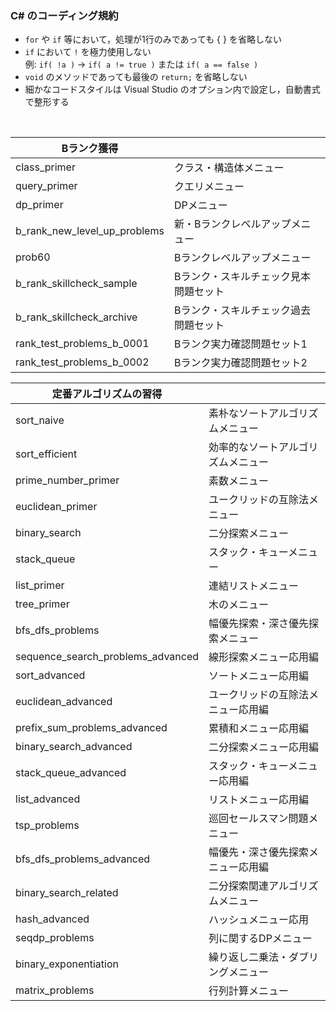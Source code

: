 ### C# のコーディング規約
- `for` や `if` 等において，処理が1行のみであっても { } を省略しない
- `if` において `!` を極力使用しない<br>例: `if( !a )` -> `if( a != true )` または `if( a == false )`
- `void` のメソッドであっても最後の `return;` を省略しない
- 細かなコードスタイルは Visual Studio のオプション内で設定し，自動書式で整形する
<br>

|Bランク獲得||
|-|-|
|class_primer|クラス・構造体メニュー|
|query_primer|クエリメニュー|
|dp_primer|DPメニュー|
|b_rank_new_level_up_problems|新・Bランクレベルアップメニュー|
|prob60|Bランクレベルアップメニュー|
|b_rank_skillcheck_sample|Bランク・スキルチェック見本問題セット|
|b_rank_skillcheck_archive|Bランク・スキルチェック過去問題セット|
|rank_test_problems_b_0001|Bランク実力確認問題セット1|
|rank_test_problems_b_0002|Bランク実力確認問題セット2|

|定番アルゴリズムの習得||
|-|-|
|sort_naive|素朴なソートアルゴリズムメニュー|
|sort_efficient|効率的なソートアルゴリズムメニュー|
|prime_number_primer|素数メニュー|
|euclidean_primer|ユークリッドの互除法メニュー|
|binary_search|二分探索メニュー|
|stack_queue|スタック・キューメニュー|
|list_primer|連結リストメニュー|
|tree_primer|木のメニュー|
|bfs_dfs_problems|幅優先探索・深さ優先探索メニュー|
|sequence_search_problems_advanced|線形探索メニュー応用編|
|sort_advanced|ソートメニュー応用編|
|euclidean_advanced|ユークリッドの互除法メニュー応用編|
|prefix_sum_problems_advanced|累積和メニュー応用編|
|binary_search_advanced|二分探索メニュー応用編|
|stack_queue_advanced|スタック・キューメニュー応用編|
|list_advanced|リストメニュー応用編|
|tsp_problems|巡回セールスマン問題メニュー|
|bfs_dfs_problems_advanced|幅優先・深さ優先探索メニュー応用編|
|binary_search_related|二分探索関連アルゴリズムメニュー|
|hash_advanced|ハッシュメニュー応用|
|seqdp_problems|列に関するDPメニュー|
|binary_exponentiation|繰り返し二乗法・ダブリングメニュー|
matrix_problems|行列計算メニュー|

